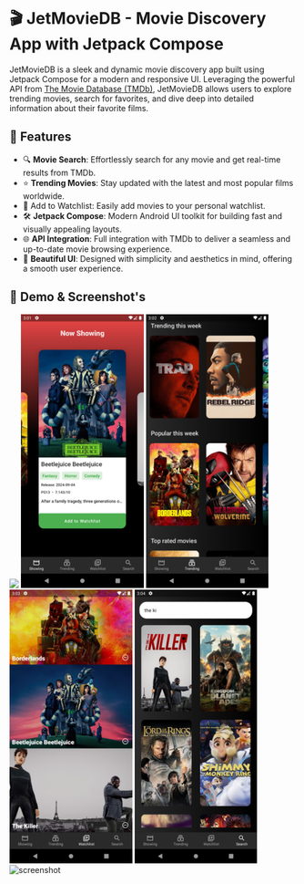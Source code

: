 # 🎬 JetMovieDB - Movie Discovery App with Jetpack Compose

JetMovieDB is a sleek and dynamic movie discovery app built using Jetpack Compose for a modern and responsive UI. Leveraging the powerful API from [The Movie Database (TMDb)](https://www.themoviedb.org/), JetMovieDB allows users to explore trending movies, search for favorites, and dive deep into detailed information about their favorite films.

## 🎯 **Features**
- 🔍 **Movie Search**: Effortlessly search for any movie and get real-time results from TMDb.
- ⭐ **Trending Movies**: Stay updated with the latest and most popular films worldwide.
- 📅 Add to Watchlist: Easily add movies to your personal watchlist.
- 🛠️ **Jetpack Compose**: Modern Android UI toolkit for building fast and visually appealing layouts.
- 🌐 **API Integration**: Full integration with TMDb to deliver a seamless and up-to-date movie browsing experience.
- 🎨 **Beautiful UI**: Designed with simplicity and aesthetics in mind, offering a smooth user experience.

## 📸 **Demo & Screenshot's**

![](https://i.giphy.com/media/v1.Y2lkPTc5MGI3NjExdWV1MW1hbTB4emY0cHNjdjBxMjExbm9wNDRhamdwOW9wNm1zZGg0ZCZlcD12MV9pbnRlcm5hbF9naWZfYnlfaWQmY3Q9Zw/FQJXGrF1oYaGGgTi1s/giphy.gif)
<img src="https://github.com/leomarkpaway/JetMovieDB/blob/master/demo/Now%20showing.png" alt="screenshot" height="480"/>
<img src="https://github.com/leomarkpaway/JetMovieDB/blob/master/demo/Trending.png" alt="screenshot" height="480"/>
<img src="https://github.com/leomarkpaway/JetMovieDB/blob/master/demo/Watchlist.png" alt="screenshot" height="480"/>
<img src="https://github.com/leomarkpaway/JetMovieDB/blob/master/demo/Search.png" alt="screenshot" height="480"/>
<img src="https://github.com/leomarkpaway/JetMovieDB/blob/master/demo/Details.png" alt="screenshot" height="480"/>
